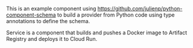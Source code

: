 This is an example component using https://github.com/julienp/python-component-schema to build a provider from Python code using type annotations to define the schema.

Service is a component that builds and pushes a Docker image to Artifact Registry and deploys it to Cloud Run.
